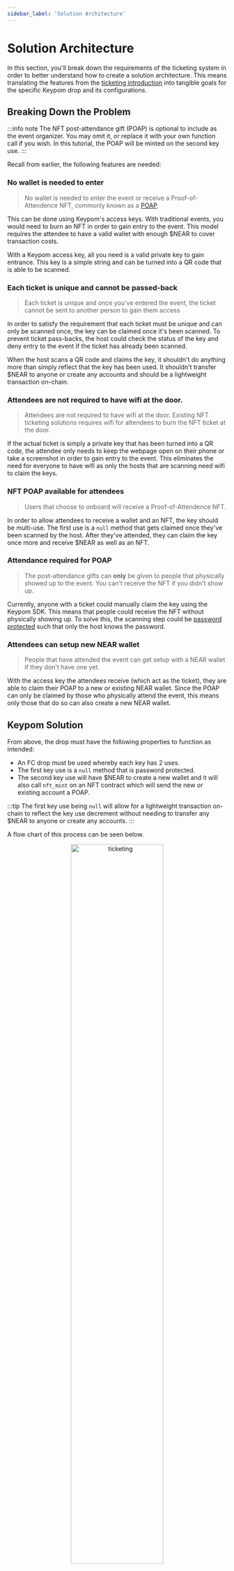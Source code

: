```yaml
---
sidebar_label: 'Solution Architecture'
---
```

# Solution Architecture
In this section, you'll break down the requirements of the ticketing system in order to better understand how to create a solution architecture. This means translating the features from the [ticketing introduction](introduction.md) into tangible goals for the specific Keypom drop and its configurations.

## Breaking Down the Problem
:::info note
The NFT post-attendance gift (POAP) is optional to include as the event organizer. You may omit it, or replace it with your own function call if you wish. In this tutorial, the POAP will be minted on the second key use. 
:::

Recall from earlier, the following features are needed:

### No wallet is needed to enter 
> No wallet is needed to enter the event or receive a Proof-of-Attendence NFT, commonly known as a [POAP](https://academy.binance.com/en/glossary/proof-of-attendance-protocol-poap).

This can be done using Keypom's access keys. With traditional events, you would need to burn an NFT in order to gain entry to the event. This model requires the attendee to have a valid wallet with enough $NEAR to cover transaction costs. 

With a Keypom access key, all you need is a valid private key to gain entrance. This key is a simple string and can be turned into a QR code that is able to be scanned.

### Each ticket is unique and cannot be passed-back 
> Each ticket is unique and once you've entered the event, the ticket cannot be sent to another person to gain them access

In order to satisfy the requirement that each ticket must be unique and can only be scanned once, the key can be claimed once it's been scanned. To prevent ticket pass-backs, the host could check the status of the key and deny entry to the event if the ticket has already been scanned.

When the host scans a QR code and claims the key, it shouldn't do anything more than simply reflect that the key has been used. It shouldn't transfer $NEAR to anyone or create any accounts and should be a lightweight transaction on-chain.

### Attendees are not required to have wifi at the door.
> Attendees are not required to have wifi at the door. Existing NFT ticketing solutions requires wifi for attendees to burn the NFT ticket at the door.

If the actual ticket is simply a private key that has been turned into a QR code, the attendee only needs to keep the webpage open on their phone or take a screenshot in order to gain entry to the event. This eliminates the need for everyone to have wifi as only the hosts that are scanning need wifi to claim the keys.

### NFT POAP available for attendees
> Users that choose to onboard will receive a Proof-of-Attendence NFT.

In order to allow attendees to receive a wallet and an NFT, the key should be multi-use. The first use is a `null` method that gets claimed once they've been scanned by the host. After they've attended, they can claim the key once more and receive $NEAR as well as an NFT.

### Attendance required for POAP
> The post-attendance gifts can **only** be given to people that physically showed up to the event. You can't receive the NFT if you didn't show up.

Currently, anyone with a ticket could manually claim the key using the Keypom SDK. This means that people could receive the NFT without physically showing up. To solve this, the scanning step could be [password protected](../../../Concepts/Keypom%20Protocol/Github%20Readme/passwordprotect.md) such that only the host knows the password.

### Attendees can setup new NEAR wallet
> People that have attended the event can get setup with a NEAR wallet if they don't have one yet.

With the access key the attendees receive (which act as the ticket), they are able to claim their POAP to a new or existing NEAR wallet. Since the POAP can only be claimed by those who physically attend the event, this means only those that do so can also create a new NEAR wallet. 

## Keypom Solution

From above, the drop must have the following properties to function as intended:

* An FC drop must be used whereby each key has 2 uses.
* The first key use is a `null` method that is password protected. 
* The second key use will have $NEAR to create a new wallet and it will also call `nft_mint` on an NFT contract which will send the new or existing account a POAP.

:::tip
The first key use being `null` will allow for a lightweight transaction on-chain to reflect the key use decrement without needing to transfer any $NEAR to anyone or create any accounts.
:::

A flow chart of this process can be seen below.

<p align="center">
  <img src={require("/static/img/docs/advanced-tutorials/ticketing/ticketing.png").default} width="65%" height="65%" alt="ticketing"/>
</p>

---

## Conclusion
In this section, you learned the solutions that would help meet the required features outlined in the introduction. These included using an access key as a ticket to remove the need for attendees to have both a wallet and an internet connection at the door. You also saw how using a multi-use function call drop could allow you to add a Proof-of-Attendance NFT to gift attendees who show up to your event.

In the next section, you'll be taking the Keypom drop architecture you just created and using it to create the drop.
